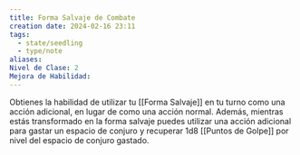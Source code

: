 ```yaml
---
title: Forma Salvaje de Combate
creation date: 2024-02-16 23:11
tags:
  - state/seedling
  - type/note
aliases: 
Nivel de Clase: 2
Mejora de Habilidad:
---
```

Obtienes la habilidad de utilizar tu [[Forma Salvaje]] en tu turno como una acción adicional, en lugar de como una acción normal. Además, mientras estás transformado en la forma salvaje puedes utilizar una acción adicional para gastar un espacio de conjuro y recuperar 1d8 [[Puntos de Golpe]] por nivel del espacio de conjuro gastado.

